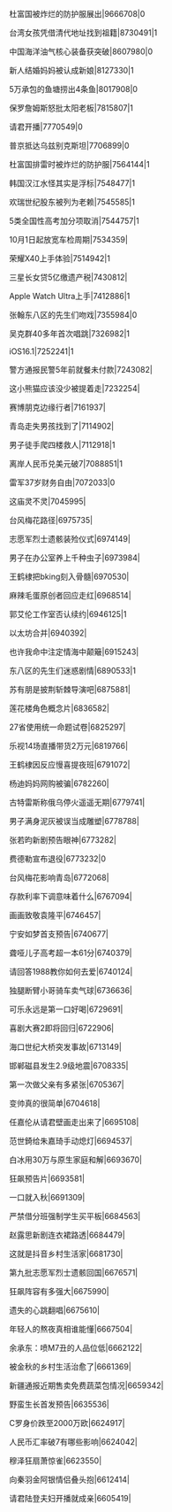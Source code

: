 杜富国被炸烂的防护服展出|9666708|0

台湾女孩凭借清代地址找到祖籍|8730491|1

中国海洋油气核心装备获突破|8607980|0

新人结婚妈妈被认成新娘|8127330|1

5万承包的鱼塘捞出4条鱼|8017908|0

保罗詹姆斯怒批太阳老板|7815807|1

请君开播|7770549|0

普京抵达乌兹别克斯坦|7706899|0

杜富国排雷时被炸烂的防护服|7564144|1

韩国汉江水怪其实是浮标|7548477|1

欢瑞世纪股东被列为老赖|7545585|1

5类全国性高考加分项取消|7544757|1

10月1日起放宽车检周期|7534359|

荣耀X40上手体验|7514942|1

三星长女贷5亿缴遗产税|7430812|

Apple Watch Ultra上手|7412886|1

张翰东八区的先生们吻戏|7355984|0

吴克群40多年首次唱跳|7326982|1

iOS16.1|7252241|1

警方通报民警5年前就餐未付款|7243082|

这小熊猫应该没少被提着走|7232254|

赛博朋克边缘行者|7161937|

青岛走失男孩找到了|7114902|

男子徒手爬四楼救人|7112918|1

离岸人民币兑美元破7|7088851|1

雷军37岁财务自由|7072033|0

这庙灵不灵|7045995|

台风梅花路径|6975735|

志愿军烈士遗骸装殓仪式|6974149|

男子在办公室养上千种虫子|6973984|

王鹤棣把bking刻入骨髓|6970530|

麻辣毛蛋原创者回应走红|6968514|

郭艾伦工作室否认续约|6946125|1

以太坊合并|6940392|

也许我命中注定情海中颠簸|6915243|

东八区的先生们迷惑剧情|6890533|1

苏有朋是披荆斩棘导演吧|6875881|

莲花楼角色概念片|6836582|

27省使用统一命题试卷|6825297|

乐视14场直播带货2万元|6819766|

王鹤棣因反应慢喜提夜班|6791072|

杨迪妈妈网购被骗|6782260|

古特雷斯称俄乌停火遥遥无期|6779741|

男子满身泥灰被误当成雕塑|6778788|

张若昀新剧预告眼神|6773282|

费德勒宣布退役|6773232|0

台风梅花影响青岛|6772068|

存款利率下调意味着什么|6767094|

画画致敬袁隆平|6746457|

宁安如梦首支预告|6740677|

聋哑儿子高考超一本61分|6740379|

请回答1988教你如何去爱|6740124|

独腿断臂小哥骑车卖气球|6736636|

可乐永远是第一口好喝|6729691|

喜剧大赛2即将回归|6722906|

海口世纪大桥突发事故|6713149|

邯郸磁县发生2.9级地震|6708335|

第一次做父亲有多紧张|6705367|

变帅真的很简单|6704618|

任嘉伦从请君壁画走出来了|6695108|

范世錡给朱嘉琦手动熄灯|6694537|

白冰用30万与原生家庭和解|6693670|

狂飙预告片|6693581|

一口就入秋|6691309|

严禁借分班强制学生买平板|6684563|

赵露思新剧连衣裙路透|6684479|

这就是抖音乡村生活家|6681730|

第九批志愿军烈士遗骸回国|6676571|

狂飙阵容有多强大|6675990|

遗失的心跳翻唱|6675610|

年轻人的熬夜真相谁能懂|6667504|

余承东：喷M7丑的人品位低|6662122|

被金秋的乡村生活治愈了|6661369|

新疆通报近期售卖免费蔬菜包情况|6659342|

野蛮生长首发预告|6635536|

C罗身价跌至2000万欧|6624917|

人民币汇率破7有哪些影响|6624042|

穆泽狂扇萧惊雀|6623550|

向秦羽金阿银情侣叠头抱|6612414|

请君陆登夫妇开播就成亲|6605419|

